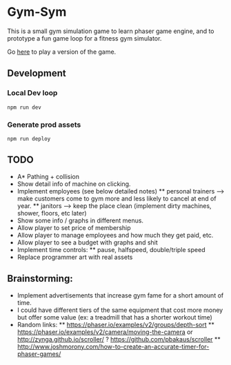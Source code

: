 
# Gym-Sym

This is a small gym simulation game to learn phaser game engine, and to prototype a fun game loop for a fitness gym simulator.

Go [here](https://samangan.github.io/games/gym-sym/) to play a version of the game.

## Development

### Local Dev loop
`npm run dev`

### Generate prod assets
`npm run deploy`

## TODO
 * A* Pathing + collision
 * Show detail info of machine on clicking.
 * Implement employees (see below detailed notes)
 ** personal trainers --> make customers come to gym more and less likely to cancel at end of year.
 ** janitors --> keep the place clean (implement dirty machines, shower, floors, etc later)
 * Show some info / graphs in different menus.
 * Allow player to set price of membership
 * Allow player to manage employees and how much they get paid, etc.
 * Allow player to see a budget with graphs and shit
 * Implement time controls:
 ** pause, halfspeed, double/triple speed
 * Replace programmer art with real assets
 
## Brainstorming:
 * Implement advertisements that increase gym fame for a short amount of time.
 * I could have different tiers of the same equipment that cost more money but offer some value (ex: a treadmill that has a shorter workout time)
 * Random links:
 ** https://phaser.io/examples/v2/groups/depth-sort
 ** https://phaser.io/examples/v2/camera/moving-the-camera or  http://zynga.github.io/scroller/ ?  https://github.com/pbakaus/scroller
 ** http://www.joshmorony.com/how-to-create-an-accurate-timer-for-phaser-games/
